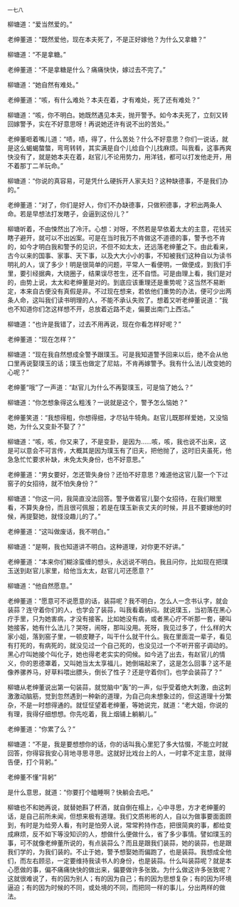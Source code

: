     一七八 

   柳塘道：“爱当然爱的。”

   老绅董道：“既然爱他，现在本夫死了，不是正好嫁他？为什么又拿糖？”

   柳塘道：“不是拿糖。”

   老绅董道：“不是拿糖是什么？痛痛快快，嫁过去不完了。”

   柳塘道：“她自然有难处。”

   老绅董道：“咳，有什么难处？本夫在着，才有难处，死了还有难处？”

   柳塘道：“咳，你不明白。她既然遇见本夫，抛开警予。如今本夫死了，立刻又转回嫁警予，实在不好意思呀！再说她还许有说不出的苦处。”

   老绅董咂着嘴儿道：“啧，啧，得了，什么苦处？什么不好意思？你们一说话，就是这么蝎蝎螫螫，弯弯转转，其实满是自个儿给自个儿找麻烦。叫我看，这事再爽快没有了，就是她本夫在着，赵官儿不论用势力，用洋钱，都可以打发他走开，用不着那丁二羊玩命。”

   柳塘道：“你说的真容易，可是凭什么硬拆开人家夫妇？这种缺德事，不是我们办的。”

   老绅董道：“对了，你们是好人，你们不办缺德事，只做积德事，才积出两条人命。若是早想法打发瞎子，会逼到这份儿？”

   柳塘听着，不由悚然出了冷汗。心想：对呀，不然若是早依着太太的主意，花钱买瞎子避开，就可以不出凶案。可是在当时我万不肯做这不道德的事，警予也不肯的，如今才明白我和警予的见识，不但不如太太，还远落老绅董之下。由此看来，古今以来的国事、家事、天下事，以及大大小小的事，不知被我们这种自以为读书明礼的人，误了多少！明是很简单的问题，平常人一看便明，一做便成，到我们手里，要引经据典，大绕圈子，结果误尽苍生，还不自悟。可是由理上看，我们是对的，由势上说，太太和老绅董是对的。到底应该重理还是重势呢？这当然不易断定，本来自古便没有真假是非。不过现在想来，若依他们重势的办法，便可少出两条人命，这叫我们读书明理的人，不能不承认失败了。想着又听老绅董说道：“我也不知道你们怎这样想不开，总放着近路不走，偏要出南门上西沽。”

   柳塘道：“也许是我错了，过去不用再说，现在你看怎样好呢？”

   老绅董道：“现在怎样？”

   柳塘道：“现在我自然想成全警予跟璞玉。可是我知道警予回来以后，绝不会从他口里再说娶璞玉的话；璞玉也做定了尼姑，不肯再嫁警予。我有什么法儿改变她的心呢？”

   老绅董“哦”了一声道：“赵官儿为什么不再娶璞玉，可是恼了她么？”

   柳塘道：“你怎想象得这么粗浅？一说就是这个，警予怎么恼她？”

   老绅董笑道：“我想得粗，你想得细，才尽钻牛犄角。赵官儿既那样爱她，又没恼她，为什么又变卦不娶了？”

   柳塘道：“咳，咳，你又来了，不是变卦，是因为……咳，咳，我也说不出来，这是可以意会不可言传，大概其是因为璞玉有了旧夫，把他抛了，这时旧夫虽死，他急急忙忙要求补缺，未免太失身份，也不好意思。”

   老绅董道：“男女要好，怎还管失身份？还怕不好意思？难道他这官儿娶一个下过窑子的女招待，就不怕失身份？”

   柳塘道：“你这一问，我简直没法回答。警予做着官儿娶个女招待，在我们眼里看，不算失身份，而且很可佩服；若是在璞玉新丧丈夫的时候，并且不要嫁他的时候，再提娶她，就怪没趣儿的了。”

   老绅董道：“这叫做废话，我不明白。”

   柳塘道：“是啊，我也知道讲不明白。这种道理，对你更不好讲。”

   老绅董道：“本来你们糊涂蛮缠的想头，永远说不明白。我且问你，比如现在把璞玉送到赵官儿家里，给他当太太，赵官儿可还愿意？”

   柳塘道：“他自然愿意。”

   老绅董道：“愿意可不说愿意的话，装蒜呢？我不明白，怎么人一念书认字，就会装蒜？连守着你们的人，也学会了装蒜，叫我看着纳闷。就说璞玉，当初落在黑心疔手里，只为她害病，才没有接客。比如她没有病，或者黑心疔不听那一套，硬叫她接客，她有什么法儿？哭呀，闹呀，那叫没用。死呀，我见过多了，什么样的大家小姐，落到窑子里，一顿皮鞭子，叫干什么就干什么。我在里面混一辈子，看见有打死的，有病死的，就没见过一个自己死的，也没见过一个不听开窑子调动的。黑心疔叫她接个叫化子，她也得老老实实的伺候。如今逃了出去，有赵官儿的情义，你的恩德罩着，又叫她当太太享福儿，她倒端起来了，这是怎么回事？这不是像养骡养马，好草料喂出膘头，倒长了性子？还是守着你们，也学会装蒜了？”

   柳塘从老绅董说出第一句装蒜，就觉脑中“轰”的一声，似乎受着绝大刺激，由这刺激激动脑筋，觉到忽然遇到一种新的道理，为自己向未想象过的，但这道理十分繁杂，不是一时想得通的。就怔怔望着老绅董，等她说完，就道：“老大姐，你说的有理，我得仔细想想。你先吃着，我上烟铺上躺躺儿。”

   老绅董道：“你累了么？”

   柳塘道：“不是，我是要想想你的话，你的话叫我心里犯了多大怙惙，不能立时就回答，你得容我安心背地寻思寻思。这就好比戏台上的人，一时拿不定主意，就得告便，打个背躬。”

   老绅董不懂“背躬”

   是什么意思，就道：“你要打个瞌睡啊？快躺会去吧。”

   柳塘也不和她再说，就替她斟了杯酒，就自倒在榻上，心中寻思，方才老绅董的话，是自己前所未闻，但想来极有道理。我们文质彬彬的人，自以为做事要面面顾到，有时是为给旁人看，有时是怕旁人说，常常矜持作态，把很简爽的事，都给变成麻烦，反不如下等没知识的人，想做什么便做什么，省了多少事情。譬如璞玉的事，可不就像老绅董所说的，有点装蒜么？而且是跟我们装蒜，她的装蒜，也是跟我们学的，为我们装的。不止于她，警予想娶她而偏跑了，也是装蒜。我想成全他们，而左右顾忌，一定要维持我读书人的身份，也是装蒜。什么叫装蒜呢？就是本心愿做的事，偏不痛痛快快的做出来，偏要做许多张致。为什么做这许多张致呢？这就很难说了，有的因为别人；有的因为自己；有的因为思想复杂；有的因为环境逼迫；有的因为时候的不同，或处境的不同，而把同一样的事儿，分出两样的做法。

